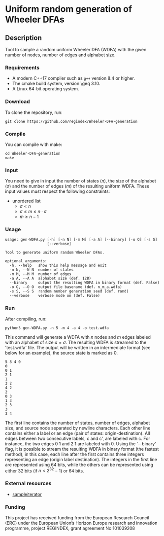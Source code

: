 # Uniform random generation of Wheeler DFAs

## Description

Tool to sample a random uniform Wheeler DFA (WDFA) with the given number of nodes, number of edges and alphabet size.

### Requirements

* A modern C++17 compiler such as `g++` version 8.4 or higher.
* The cmake build system, version \geq 3.10.
* A Linux 64-bit operating system.

### Download

To clone the repository, run:

```console
git clone https://github.com/regindex/Wheeler-DFA-generation
```

### Compile 

You can compile with make:

```console
cd Wheeler-DFA-generation
make
```

### Input

You need to give in input the number of states ($n$), the size of the alphabet ($\sigma$) and the number of edges ($m$) of the resulting uniform WDFA.
These input values must respect the following constraints:

* unordered list
  * $\sigma < n$
  * $\sigma \leq m \leq n \cdot \sigma$
  * $m \geq n-1$

### Usage

```
usage: gen-WDFA.py [-h] [-n N] [-m M] [-a A] [--binary] [-o O] [-s S]
                   [--verbose]

Tool to generate uniform random Wheeler DFAs.

optional arguments:
  -h, --help   show this help message and exit
  -n N, --N N  number of states
  -m M, --M M  number of edges
  -a A, --A A  alphabet size (def. 128)
  --binary     output the resulting WDFA in binary format (def. False)
  -o O, --O O  output file basename (def. n_m_a.wdfa)
  -s S, --S S  random number generation seed (def. rand)
  --verbose    verbose mode on (def. False)
```
  
### Run

After compiling, run:

```console
python3 gen-WDFA.py -n 5 -m 4 -a 4 -o test.wdfa 
```

This command will generate a WDFA with $n$ nodes and $m$ edges labeled with an alphabet of size $a = \sigma$. The resulting WDFA is streamed to the 'test.wdfa' file.
The output will be written in an intermediate format (see below for an example), the source state is marked as 0.

```
5 8 4 0
0
0 1
2 1
1
3 2
4 2
2
0 3
1 3
2 3
3
3 4
```

The first line contains the number of states, number of edges, alphabet size, and source node separated by newline characters. Each other line contains either a label or an edge (pair of states: origin-destination). All edges between two consecutive labels, c and c', are labeled with c. For instance, the two edges 0 1 and 2 1 are labeled with 0.
Using the '--binary' flag, it is possible to stream the resulting WDFA in binary format (the fastest method); in this case, each line after the first contains three integers representing an edge (origin label destination). The integers in the first line are represented using 64 bits, while the others can be represented using either 32 bits (if $n < 2^32 - 1$) or 64 bits. 

### External resources

* [sampleiterator](https://github.com/shekelyan/sampleiterator)

### Funding

This project has received funding from the European Research Council (ERC) under the European Union’s Horizon Europe research and innovation programme, project REGINDEX, grant agreement No 101039208